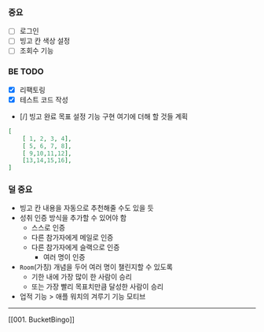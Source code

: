 ### 중요
- [ ] 로그인
- [ ] 빙고 칸 색상 설정
- [ ] 조회수 기능

### BE TODO
- [x] 리팩토링
- [x] 테스트 코드 작성
- [/] 빙고 완료 목표 설정 기능 구현
여기에 더해 할 것들 계획

```json
[
	[ 1, 2, 3, 4],
	[ 5, 6, 7, 8],
	[ 9,10,11,12],
	[13,14,15,16],
]
```
### 덜 중요
- 빙고 칸 내용을 자동으로 추천해줄 수도 있을 듯
- 성취 인증 방식을 추가할 수 있어야 함
	- 스스로 인증
	- 다른 참가자에게 메일로 인증
	- 다른 참가자에게 슬랙으로 인증
		- 여러 명이 인증
- `Room`(가칭) 개념을 두어 여러 명이 챌린지할 수 있도록
	- 기한 내에 가장 많이 한 사람이 승리
	- 또는 가장 빨리 목표치만큼 달성한 사람이 승리
- 업적 기능 > 애플 워치의 겨루기 기능 모티브

---
[[001. BucketBingo]]